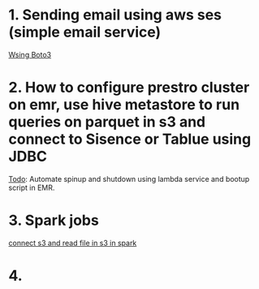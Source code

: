 # 1. Sending email using aws ses (simple email service)
[Wsing Boto3](https://github.com/deepak6446/Data_engineering/blob/master/mail_send_boto3/send_mail_boto3.py)

# 2. How to configure prestro cluster on emr, use hive metastore to run queries on parquet in s3 and connect to Sisence or Tablue using JDBC
[Todo](https://github.com/deepak6446/Data_engineering/tree/master/presto_config_aws_emr): Automate spinup and shutdown using lambda service and bootup script in EMR.

# 3. Spark jobs
[connect s3 and read file in s3 in spark](https://github.com/deepak6446/Data_engineering/blob/master/test_programmes/connect_s3_using_keys.py)

# 4. 
